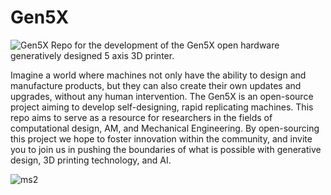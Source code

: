 # Gen5X
![Gen5X](https://user-images.githubusercontent.com/123094919/215101112-29f08253-7dc1-4463-a8c8-d5e6b96f70aa.gif)
Repo for the development of the Gen5X open hardware generatively designed 5 axis 3D printer. 

Imagine a world where machines not only have the ability to design and manufacture products, but they can also create their own updates and upgrades, without any human intervention. The Gen5X is an open-source project aiming to develop self-designing, rapid replicating machines. This repo aims to serve as a resource for researchers in the fields of computational design, AM, and Mechanical Engineering. By open-sourcing this project we hope to foster innovation within the community, and invite you to join us in pushing the boundaries of what is possible with generative design, 3D printing technology, and AI. 

![ms2](https://user-images.githubusercontent.com/123094919/215081031-a8793349-d640-486e-a0d5-8d564bb3ad9c.png)





